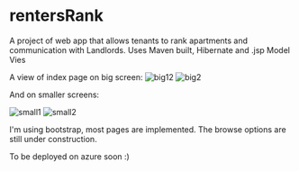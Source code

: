 # rentersRank
A project of web app that allows tenants to rank apartments and communication with Landlords. Uses Maven built, Hibernate and .jsp Model Vies


A view of index page on big screen:
![big12](https://github.com/swiateks/rentersRank/assets/125565318/f2d63c3d-2152-46b9-938f-0773e1434292)
![big2](https://github.com/swiateks/rentersRank/assets/125565318/8621e289-cabb-442b-9212-bb2cfdaa6d71)

And on smaller screens: 

![small1](https://github.com/swiateks/rentersRank/assets/125565318/3641ca03-5e87-4d6f-b40e-5cf57e7a186c)
![small2](https://github.com/swiateks/rentersRank/assets/125565318/6de248ff-dec6-4ef7-8588-b7748429ed97)

I'm using bootstrap, most pages are implemented. The browse options are still under construction.

To be deployed on azure soon :)
